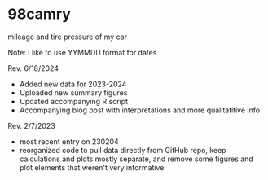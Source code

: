 # 98camry
mileage and tire pressure of my car

Note: I like to use YYMMDD format for dates

Rev. 6/18/2024
- Added new data for 2023-2024
- Uploaded new summary figures
- Updated accompanying R script
- Accompanying blog post with interpretations and more qualitatitive info

Rev. 2/7/2023
- most recent entry on 230204
- reorganized code to pull data directly from GitHub repo, keep calculations and plots mostly separate, and remove some figures and plot elements that weren't very informative

